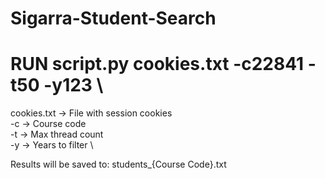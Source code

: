 # Sigarra-Student-Search

# RUN script.py cookies.txt -c22841 -t50 -y123 \
cookies.txt -> File with session cookies \
-c -> Course code \
-t -> Max thread count \
-y -> Years to filter \

Results will be saved to: students_{Course Code}.txt

